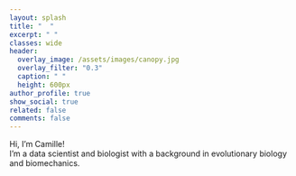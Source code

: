 ```yaml
---
layout: splash
title: "  "
excerpt: " "
classes: wide
header:
  overlay_image: /assets/images/canopy.jpg
  overlay_filter: "0.3"
  caption: " "
  height: 600px  
author_profile: true
show_social: true
related: false
comments: false
---
```


Hi, I’m Camille!  
I’m a data scientist and biologist with a background in evolutionary biology and biomechanics.
